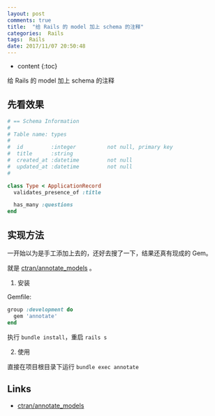 ```yaml
---
layout: post
comments: true
title:  "给 Rails 的 model 加上 schema 的注释"
categories:  Rails
tags:  Rails
date: 2017/11/07 20:50:48
---
```


* content
{:toc}

给 Rails 的 model 加上 schema 的注释



## 先看效果

```ruby
# == Schema Information
#
# Table name: types
#
#  id         :integer          not null, primary key
#  title      :string
#  created_at :datetime         not null
#  updated_at :datetime         not null
#

class Type < ApplicationRecord
  validates_presence_of :title

  has_many :questions
end
```

## 实现方法

一开始以为是手工添加上去的，还好去搜了一下，结果还真有现成的 Gem。

就是 [ctran/annotate_models](https://github.com/ctran/annotate_models) 。

1. 安装

Gemfile:

```ruby
group :development do
  gem 'annotate'
end
```

执行 `bundle install`，重启 `rails s`

2. 使用

直接在项目根目录下运行 `bundle exec annotate`



## Links

* [ctran/annotate_models](https://github.com/ctran/annotate_models) 
